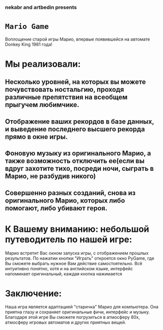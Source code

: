 ### **nekabr and artbedin** presents
# `Mario Game`
Воплощение старой игры Марио, впервые появившейся на автомате Donkey King 1981 года!
# Мы реализовали:
## Несколько уровней, на которых вы можете почувствовать ностальгию, проходя различные препятствия на всеобщем прыгучем любимчике.
## Отображение ваших рекордов в базе данных, и выведение последнего высшего рекорда прямо в окне игры.
## Фоновую музыку из оригинального Марио, а также возможность отключить ее(если вы вдруг захотите тихо, посреди ночи, сыграть в Марио, не разбудив никого)
## Совершенно разных созданий, снова из оригинального Марио, которых либо помогают, либо убивают героя.

# К Вашему вниманию: небольшой путеводитель по нашей игре:
Марио встретит Вас окном запуска игры, с отображением прошлых результатов. По нажатии кнопки "Играть" откроется окно PyGame, где Вы сможете выбрать нужное Вам действие самостоятельно. Всё интуитивно понятно, хотя и на английском языке, интерфейс напоминает оригинальный, каждая кнопка нажимается
 
# Заключение:
Наша игра является адаптацией "старичка" Марио для компьютера. Она приятна глазу и сохраняет оригинальные фичи, интерфейс и музыку. Благодаря этой игре Вы сможете погрузиться в атмосферу 80х, атмосферу игровых автоматов и других приятных вещей.
 
